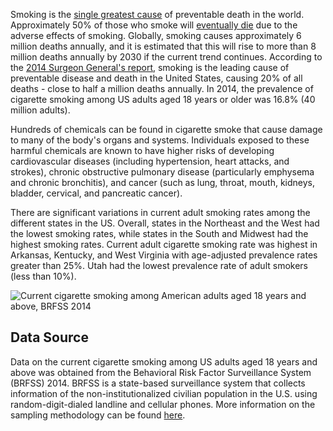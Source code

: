 Smoking is the [single greatest cause](http://www.who.int/tobacco/global_report/2011/en/) of preventable death in the world. Approximately 50% of those who smoke will [eventually die](http://www.who.int/en/news-room/fact-sheets/detail/tobacco) due to the adverse effects of smoking. Globally, smoking causes approximately 6 million deaths annually, and it is estimated that this will rise to more than 8 million deaths annually by 2030 if the current trend continues. According to the [2014 Surgeon General's report](http://www.surgeongeneral.gov/library/reports/50-years-of-progress/full-report.pdf), smoking is the leading cause of preventable disease and death in the United States, causing 20% of all deaths - close to half a million deaths annually. In 2014, the prevalence of cigarette smoking among US adults aged 18 years or older was 16.8% (40 million adults).

Hundreds of chemicals can be found in cigarette smoke that cause damage to many of the body's organs and systems. Individuals exposed to these harmful chemicals are known to have higher risks of developing cardiovascular diseases (including hypertension, heart attacks, and strokes), chronic obstructive pulmonary disease (particularly emphysema and chronic bronchitis), and cancer (such as lung, throat, mouth, kidneys, bladder, cervical, and pancreatic cancer).

There are significant variations in current adult smoking rates among the different states in the US. Overall, states in the Northeast and the West had the lowest smoking rates, while states in the South and Midwest had the highest smoking rates. Current adult cigarette smoking rate was highest in Arkansas, Kentucky, and West Virginia with age-adjusted prevalence rates greater than 25%. Utah had the lowest prevalence rate of adult smokers (less than 10%).

![Current cigarette smoking among American adults aged 18 years and above, BRFSS 2014](https://raw.githubusercontent.com/kabirumurtala/kabirumurtala.github.io/master/_posts/figure/cigarette20180815.png)

Data Source
-----------

Data on the current cigarette smoking among US adults aged 18 years and above was obtained from the Behavioral Risk Factor Surveillance System (BRFSS) 2014. BRFSS is a state-based surveillance system that collects information of the non-institutionalized civilian population in the U.S. using random-digit-dialed landline and cellular phones. More information on the sampling methodology can be found [here](http://www.cdc.gov/brfss/).

